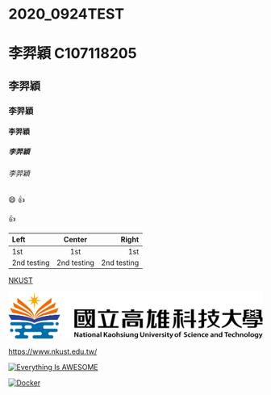 # 2020_0924TEST

# 李羿穎 C107118205
## 李羿穎
### 李羿穎
#### 李羿穎
##### 李羿穎
###### 李羿穎

:smile:
:+1:

:+1:

|Left | Center | Right|
|:----|:------:|-----:|
|1st  |  1st   |   1st|
|2nd testing | 2nd testing | 2nd testing|

[NKUST](https://www.nkust.edu.tw/)

![NKUST](NKUST.png "NKUST2")

<https://www.nkust.edu.tw/>

[![Everything Is AWESOME](https://img.youtube.com/vi/StTqXEQ2l-Y/0.jpg)](https://www.youtube.com/watch?v=StTqXEQ2l-Y "Everything Is AWESOME")

[![Docker](https://img.youtube.com/vi/sSm2dRarhPo/0.jpg)](https://www.youtube.com/watch?v=sSm2dRarhPo "Docker")
